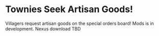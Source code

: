 # Townies Seek Artisan Goods!
Villagers request artisan goods on the special orders board! Mods is in development. Nexus download TBD
